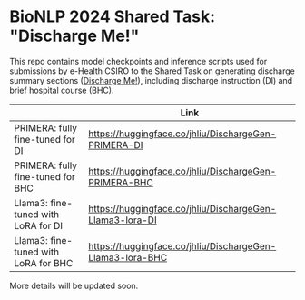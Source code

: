 # BioNLP 2024 Shared Task: "Discharge Me!"

This repo contains model checkpoints and inference scripts used for submissions by e-Health CSIRO to the Shared Task on generating discharge summary sections ([Discharge Me!](https://stanford-aimi.github.io/discharge-me/)), including discharge instruction (DI) and brief hospital course (BHC).



|                                      | Link                                                      |
| ------------------------------------ | --------------------------------------------------------- |
| PRIMERA: fully fine-tuned for DI     | https://huggingface.co/jhliu/DischargeGen-PRIMERA-DI      |
| PRIMERA: fully fine-tuned for BHC    | https://huggingface.co/jhliu/DischargeGen-PRIMERA-BHC     |
| Llama3: fine-tuned with LoRA for DI  | https://huggingface.co/jhliu/DischargeGen-Llama3-lora-DI  |
| Llama3: fine-tuned with LoRA for BHC | https://huggingface.co/jhliu/DischargeGen-Llama3-lora-BHC |



More details will be updated soon.

 
